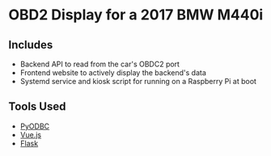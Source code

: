 # OBD2 Display for a 2017 BMW M440i 

## Includes

- Backend API to read from the car's OBDC2 port 
- Frontend website to actively display the backend's data
- Systemd service and kiosk script for running on a Raspberry Pi at boot

## Tools Used
- [PyODBC](https://pypi.org/project/pyodbc/)
- [Vue.js](https://vuejs.org)
- [Flask](https://flask.palletsprojects.com/en/2.2.x/)